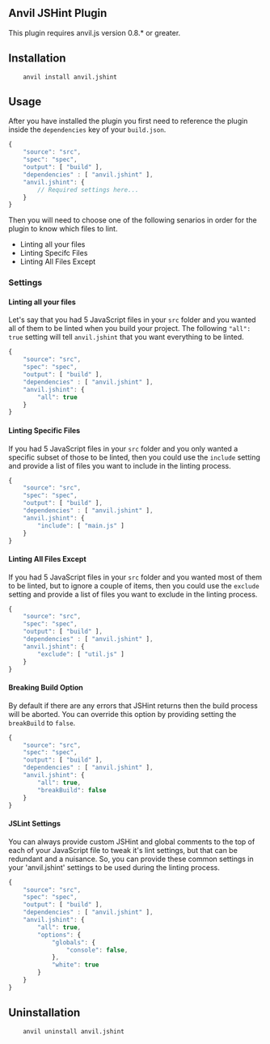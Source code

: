 ## Anvil JSHint Plugin

This plugin requires anvil.js version 0.8.* or greater.

## Installation

```text
	anvil install anvil.jshint
```

## Usage

After you have installed the plugin you first need to reference the plugin inside the `dependencies` key of your `build.json`.

```javascript
{
	"source": "src",
	"spec": "spec",
	"output": [ "build" ],
	"dependencies" : [ "anvil.jshint" ],
	"anvil.jshint": {
		// Required settings here...
	}
}
```

Then you will need to choose one of the following senarios in order for the plugin to know which files to lint.

* Linting all your files
* Linting Specifc Files
* Linting All Files Except

### Settings

#### Linting all your files

Let's say that you had 5 JavaScript files in your `src` folder and you wanted all of them to be linted when you build your project. The following `"all": true` setting will tell `anvil.jshint` that you want everything to be linted.

```javascript
{
	"source": "src",
	"spec": "spec",
	"output": [ "build" ],
	"dependencies" : [ "anvil.jshint" ],
	"anvil.jshint": {
		"all": true
	}
}
```

#### Linting Specific Files

If you had 5 JavaScript files in your `src` folder and you only wanted a specific subset of those to be linted, then you could use the `include` setting and provide a list of files you want to include in the linting process.

```javascript
{
	"source": "src",
	"spec": "spec",
	"output": [ "build" ],
	"dependencies" : [ "anvil.jshint" ],
	"anvil.jshint": {
		"include": [ "main.js" ]
	}
}
```

#### Linting All Files Except

If you had 5 JavaScript files in your `src` folder and you wanted most of them to be linted, but to ignore a couple of items, then you could use the `exclude` setting and provide a list of files you want to exclude in the linting process.

```javascript
{
	"source": "src",
	"spec": "spec",
	"output": [ "build" ],
	"dependencies" : [ "anvil.jshint" ],
	"anvil.jshint": {
		"exclude": [ "util.js" ]
	}
}
```

#### Breaking Build Option

By default if there are any errors that JSHint returns then the build process will be aborted. You can override this option by providing setting the `breakBuild` to `false`.

```javascript
{
	"source": "src",
	"spec": "spec",
	"output": [ "build" ],
	"dependencies" : [ "anvil.jshint" ],
	"anvil.jshint": {
		"all": true,
		"breakBuild": false
	}
}
```

#### JSLint Settings

You can always provide custom JSHint and global comments to the top of each of your JavaScript file to tweak it's lint settings, but that can be redundant and a nuisance. So, you can provide these common settings in your 'anvil.jshint' settings to be used during the linting process.

```javascript
{
	"source": "src",
	"spec": "spec",
	"output": [ "build" ],
	"dependencies" : [ "anvil.jshint" ],
	"anvil.jshint": {
		"all": true,
		"options": {
			"globals": {
				"console": false,
			},
			"white": true
		}
	}
}
```

## Uninstallation

```text
	anvil uninstall anvil.jshint
```

